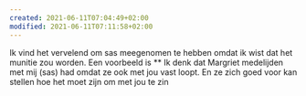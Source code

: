 ```yaml
---
created: 2021-06-11T07:04:49+02:00
modified: 2021-06-11T07:11:58+02:00
---
```


Ik vind het vervelend om sas meegenomen te hebben omdat ik wist dat het munitie zou worden. Een voorbeeld is
**
Ik denk dat Margriet medelijden met mij (sas) had omdat ze ook met jou vast loopt. En ze zich goed voor kan stellen hoe het moet zijn om met jou te zin
